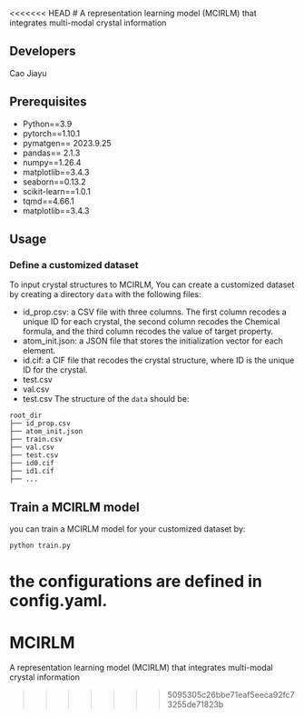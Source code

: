 <<<<<<< HEAD
﻿#  A representation learning model (MCIRLM) that integrates multi-modal crystal information


## Developers

Cao Jiayu

## Prerequisites

-   Python==3.9
-   pytorch==1.10.1
-   pymatgen== 2023.9.25
-   pandas== 2.1.3
-   numpy==1.26.4
-   matplotlib==3.4.3
-   seaborn==0.13.2
-   scikit-learn==1.0.1
-   tqmd==4.66.1
-   matplotlib==3.4.3


## Usage
### Define a customized dataset

To input crystal structures to MCIRLM, You can create a customized dataset by creating a directory  `data`  with the following files:

-   id_prop.csv: a CSV file with three columns. The first column recodes a unique ID for each crystal, the second column recodes the Chemical formula, and the third column recodes the value of target property.
-   atom_init.json: a JSON file that stores the initialization vector for each element.
-   id.cif: a CIF file that recodes the crystal structure, where ID is the unique ID for the crystal.
-   test.csv
-   val.csv
-   test.csv The structure of the  `data`  should be:
```
root_dir
├── id_prop.csv
├── atom_init.json
├── train.csv
├── val.csv
├── test.csv
├── id0.cif
├── id1.cif
├── ...
```

## Train a MCIRLM model


you can train a MCIRLM model for your customized dataset by:

```
python train.py
```

the configurations are defined in config.yaml.
=======
# MCIRLM
A representation learning model (MCIRLM) that integrates multi-modal crystal information
>>>>>>> 5095305c26bbe71eaf5eeca92fc73255de71823b
